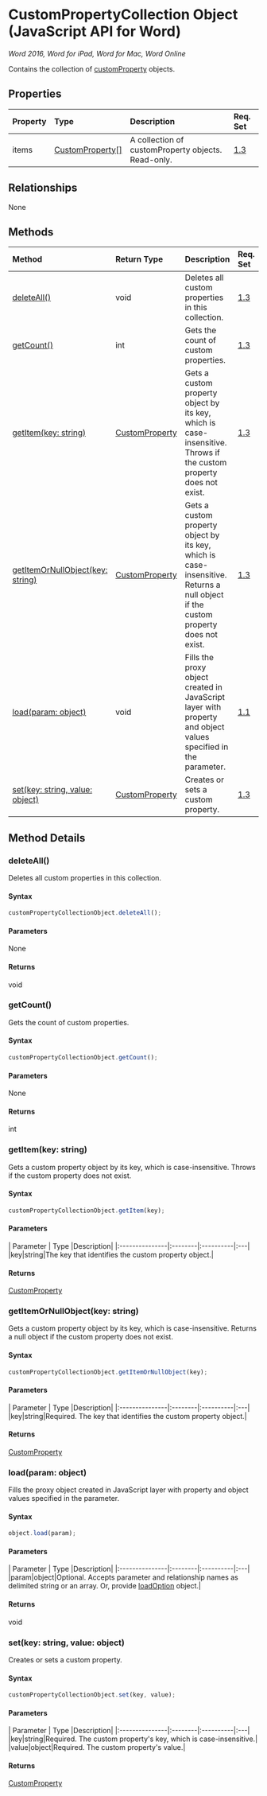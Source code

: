 # CustomPropertyCollection Object (JavaScript API for Word)

_Word 2016, Word for iPad, Word for Mac, Word Online_

Contains the collection of [customProperty](customProperty.md) objects.

## Properties

| Property	   | Type	|Description| Req. Set|
|:---------------|:--------|:----------|:----|
|items|[CustomProperty[]](customproperty.md)|A collection of customProperty objects. Read-only.|[1.3](../requirement-sets/word-api-requirement-sets.md)|

## Relationships
None


## Methods

| Method		   | Return Type	|Description| Req. Set|
|:---------------|:--------|:----------|:----|
|[deleteAll()](#deleteall)|void|Deletes all custom properties in this collection.|[1.3](../requirement-sets/word-api-requirement-sets.md)|
|[getCount()](#getcount)|int|Gets the count of custom properties.|[1.3](../requirement-sets/word-api-requirement-sets.md)|
|[getItem(key: string)](#getitemkey-string)|[CustomProperty](customproperty.md)|Gets a custom property object by its key, which is case-insensitive. Throws if the custom property does not exist.|[1.3](../requirement-sets/word-api-requirement-sets.md)|
|[getItemOrNullObject(key: string)](#getitemornullobjectkey-string)|[CustomProperty](customproperty.md)|Gets a custom property object by its key, which is case-insensitive. Returns a null object if the custom property does not exist.|[1.3](../requirement-sets/word-api-requirement-sets.md)|
|[load(param: object)](#loadparam-object)|void|Fills the proxy object created in JavaScript layer with property and object values specified in the parameter.|[1.1](../requirement-sets/word-api-requirement-sets.md)|
|[set(key: string, value: object)](#setkey-string-value-object)|[CustomProperty](customproperty.md)|Creates or sets a custom property.|[1.3](../requirement-sets/word-api-requirement-sets.md)|

## Method Details


### deleteAll()
Deletes all custom properties in this collection.

#### Syntax
```js
customPropertyCollectionObject.deleteAll();
```

#### Parameters
None

#### Returns
void

### getCount()
Gets the count of custom properties.

#### Syntax
```js
customPropertyCollectionObject.getCount();
```

#### Parameters
None

#### Returns
int

### getItem(key: string)
Gets a custom property object by its key, which is case-insensitive. Throws if the custom property does not exist.

#### Syntax
```js
customPropertyCollectionObject.getItem(key);
```

#### Parameters
| Parameter	   | Type	|Description|
|:---------------|:--------|:----------|:---|
|key|string|The key that identifies the custom property object.|

#### Returns
[CustomProperty](customproperty.md)

### getItemOrNullObject(key: string)
Gets a custom property object by its key, which is case-insensitive. Returns a null object if the custom property does not exist.

#### Syntax
```js
customPropertyCollectionObject.getItemOrNullObject(key);
```

#### Parameters
| Parameter	   | Type	|Description|
|:---------------|:--------|:----------|:---|
|key|string|Required. The key that identifies the custom property object.|

#### Returns
[CustomProperty](customproperty.md)

### load(param: object)
Fills the proxy object created in JavaScript layer with property and object values specified in the parameter.

#### Syntax
```js
object.load(param);
```

#### Parameters
| Parameter	   | Type	|Description|
|:---------------|:--------|:----------|:---|
|param|object|Optional. Accepts parameter and relationship names as delimited string or an array. Or, provide [loadOption](loadoption.md) object.|

#### Returns
void

### set(key: string, value: object)
Creates or sets a custom property.

#### Syntax
```js
customPropertyCollectionObject.set(key, value);
```

#### Parameters
| Parameter	   | Type	|Description|
|:---------------|:--------|:----------|:---|
|key|string|Required. The custom property's key, which is case-insensitive.|
|value|object|Required. The custom property's value.|

#### Returns
[CustomProperty](customproperty.md)
